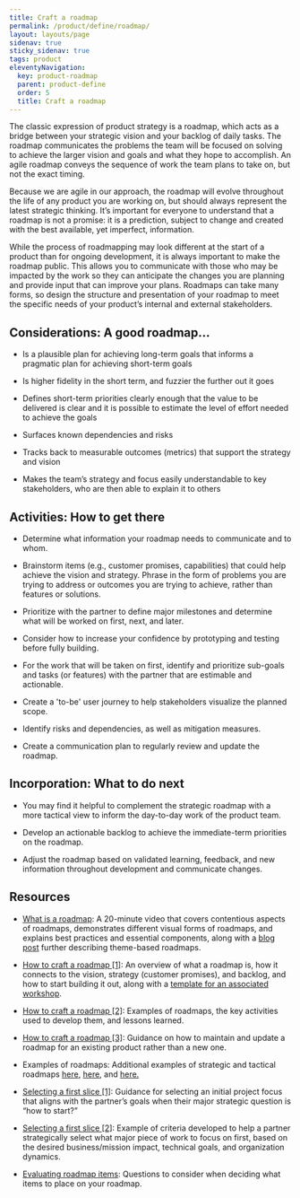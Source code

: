 ```yaml
---
title: Craft a roadmap
permalink: /product/define/roadmap/
layout: layouts/page
sidenav: true
sticky_sidenav: true
tags: product
eleventyNavigation:
  key: product-roadmap
  parent: product-define
  order: 5
  title: Craft a roadmap
---
```


The classic expression of product strategy is a roadmap, which acts as a bridge between your strategic vision and your backlog of daily tasks. The roadmap communicates the problems the team will be focused on solving to achieve the larger vision and goals and what they hope to accomplish. An agile roadmap conveys the sequence of work the team plans to take on, but not the exact timing.

Because we are agile in our approach, the roadmap will evolve throughout the life of any product you are working on, but should always represent the latest strategic thinking. It’s important for everyone to understand that a roadmap is not a promise: it is a prediction, subject to change and created with the best available, yet imperfect, information.

While the process of roadmapping may look different at the start of a product than for ongoing development, it is always important to make the roadmap public. This allows you to communicate with those who may be impacted by the work so they can anticipate the changes you are planning and provide input that can improve your plans. Roadmaps can take many forms, so design the structure and presentation of your roadmap to meet the specific needs of your product’s internal and external stakeholders.

## Considerations: A good roadmap...

- Is a plausible plan for achieving long-term goals that informs a pragmatic plan for achieving short-term goals

- Is higher fidelity in the short term, and fuzzier the further out it goes

- Defines short-term priorities clearly enough that the value to be delivered is clear and it is possible to estimate the level of effort needed to achieve the goals

- Surfaces known dependencies and risks

- Tracks back to measurable outcomes (metrics) that support the strategy and vision

- Makes the team’s strategy and focus easily understandable to key stakeholders, who are then able to explain it to others

## Activities: How to get there

- Determine what information your roadmap needs to communicate and to whom.

- Brainstorm items (e.g., customer promises, capabilities) that could help achieve the vision and strategy. Phrase in the form of problems you are trying to address or outcomes you are trying to achieve, rather than features or solutions.

- Prioritize with the partner to define major milestones and determine what will be worked on first, next, and later.

- Consider how to increase your confidence by prototyping and testing before fully building.

- For the work that will be taken on first, identify and prioritize sub-goals and tasks (or features) with the partner that are estimable and actionable.

- Create a 'to-be' user journey to help stakeholders visualize the planned scope.

- Identify risks and dependencies, as well as mitigation measures.

- Create a communication plan to regularly review and update the roadmap.

## Incorporation: What to do next

- You may find it helpful to complement the strategic roadmap with a more tactical view to inform the day-to-day work of the product team.

- Develop an actionable backlog to achieve the immediate-term priorities on the roadmap.

- Adjust the roadmap based on validated learning, feedback, and new information throughout development and communicate changes.

## Resources

- [What is a roadmap](https://vimeo.com/100642934): A 20-minute video that covers contentious aspects of roadmaps, demonstrates different visual forms of roadmaps, and explains best practices and essential components, along with a [blog post](https://www.prodpad.com/blog/how-to-build-a-product-roadmap-everyone-understands/) further describing theme-based roadmaps.

- [How to craft a roadmap [1]](https://docs.google.com/presentation/d/13SXyc3Mds-tIhDhGCSQ0qjNJ0FFXsx-PLL-zTXbSzgM/edit#slide=id.gf774b1724_1_76): An overview of what a roadmap is, how it connects to the vision, strategy (customer promises), and backlog, and how to start building it out, along with a <a href="https://www.figma.com/board/yaX50p75e8VnPL9I40KfGw/TEMPLATE-Roadmapping-Process?t=cKUHoPT3S5kS2SMP-0" class="private-link">template for an associated workshop</a>.

- <a href="https://www.figma.com/board/htDZGJahDnlPoSVkPCIxDN/EXAMPLES-Roadmaps-%E2%80%93-The-Good%2C-The-Great%2C-The-Ugly_2025-01-14_20-15-13?t=NbyQzGSLBHFW2reC-0" class="private-link">How to craft a roadmap [2]</a>: Examples of roadmaps, the key activities used to develop them, and lessons learned.

- [How to craft a roadmap [3]](https://medium.com/@itamargilad/why-i-stopped-using-product-roadmaps-and-switched-to-gist-planning-3b7f54e271d1): Guidance on how to maintain and update a roadmap for an existing product rather than a new one.

- Examples of roadmaps: Additional examples of strategic and tactical roadmaps [here](https://github.com/USDAForestService/fs-open-forest/wiki/Short-term-roadmap), <a href="https://www.figma.com/board/np9UJyk3jwVG9WVedoToUw/EXAMPLE-FRTIB-tsp.gov-roadmap_2025-01-14_20-17-45?t=NbyQzGSLBHFW2reC-0" class="private-link">here</a>, and <a href="https://www.figma.com/board/L6bDVE1hiApntA1hEqr0vL/EXAMPLE-Vendor-Onboarding-(CMS-eAPD)_2025-01-14_20-22-20?t=NbyQzGSLBHFW2reC-0" class="private-link">here.</a>

- [Selecting a first slice [1]](https://docs.google.com/document/d/1TzgCxGxv1431OuEhTnXF87V1YY9VwsBZerd-RZLqMtM/edit#): Guidance for selecting an initial project focus that aligns with the partner’s goals when their major strategic question is “how to start?”

- <a href="https://www.figma.com/board/hngQqvizRREElK8Gjurluo/EXAMPLE%3A-Criteria-for-selecting-a-slice?node-id=0-1&p=f&t=pURnUDyevaoTeJmm-0" class="private-link">Selecting a first slice [2]</a>: Example of criteria developed to help a partner strategically select what major piece of work to focus on first, based on the desired business/mission impact, technical goals, and organization dynamics.

- [Evaluating roadmap items](https://medium.com/@johnpcutler/40-roadmap-item-questions-1a6895bf2e5a): Questions to consider when deciding what items to place on your roadmap.
